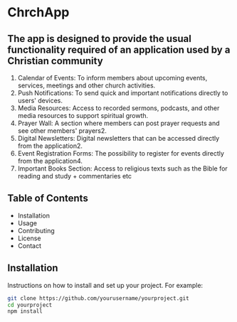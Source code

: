 # ChrchApp

## The app is designed to provide the usual functionality required of an application used by a Christian community

1. Calendar of Events: To inform members about upcoming events, services, meetings and other church activities.
2. Push Notifications: To send quick and important notifications directly to users' devices.
3. Media Resources: Access to recorded sermons, podcasts, and other media resources to support spiritual growth.
4. Prayer Wall: A section where members can post prayer requests and see other members' prayers2.
5. Digital Newsletters: Digital newsletters that can be accessed directly from the application2.
6. Event Registration Forms: The possibility to register for events directly from the application4.
7. Important Books Section: Access to religious texts such as the Bible for reading and study + commentaries etc

## Table of Contents

- Installation
- Usage
- Contributing
- License
- Contact

## Installation

Instructions on how to install and set up your project. For example:

```bash
git clone https://github.com/yourusername/yourproject.git
cd yourproject
npm install
